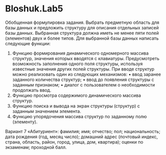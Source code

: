 # Bloshuk.Lab5

Обобщенная формулировка задания. Выбрать предметную область для базы данных и предложить структуру для описания отдельных записей базы данных. Выбранная структура должна иметь не менее пяти полей (элементов) двух и более типов. Для выбранной базы данных написать следующие функции:
1.	Функцию формирования динамического одномерного массива структур, значения которых вводятся с клавиатуры. Предусмотреть возможность заполнения одного поля структуры, используя известные значения других полей структуры. При вводе структур можно реализовать один из следующих механизмов:
•	ввод заранее заданного количества структур;
•	ввод до появления структуры с заданным признаком;
•	диалог с пользователем о необходимости продолжать ввод.
2.	Функцию просмотра содержимого динамического массива структур.
3.	Функцию поиска и вывода на экран структуры (структур) с заданным значением элемента.
4.	Функцию упорядочения массива структур по заданному полю (элементу).

Вариант 7
«Абитуриент»:
фамилия; имя; отчество; пол; национальность; дата рождения (год, месяц число); домашний адрес (почтовый индекс, страна, область, район, город, улица, дом, квартира); оценки по экзаменам; проходной балл.
